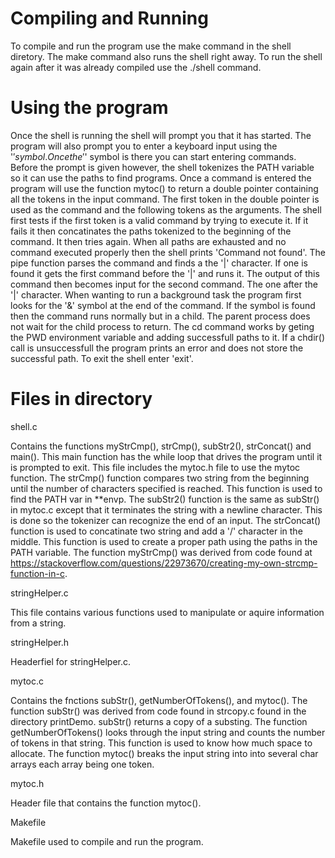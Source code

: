 # Compiling and Running

To compile and run the program use the make command in the shell diretory. The make command also runs the shell right away.
To run the shell again after it was already compiled use the ./shell command.

# Using the program

Once the shell is running the shell will prompt you that it has started.
The program will also prompt you to enter a keyboard input using the '$' symbol. Once the '$' symbol is there you can start entering commands.
Before the prompt is given however, the shell tokenizes the PATH variable so it can use the paths to find programs.
Once a command is entered the program will use the function mytoc() to return a double pointer containing all the tokens in the input command.
The first token in the double pointer is used as the command and the following tokens as the arguments.
The shell first tests if the first token is a valid command by trying to execute it. If it fails it then concatinates the paths tokenized to the beginning of the command. It then tries again. When all paths are exhausted and no command executed properly then the shell prints 'Command not found'.
The pipe function parses the command and finds a the '|' character. If one is found it gets the first command before the '|' and runs it.
The output of this command then becomes input for the second command. The one after the '|' character.
When wanting to run a background task the program first looks for the '&' symbol at the end of the command.
If the symbol is found then the command runs normally but in a child. The parent process does not wait for the child process to return.
The cd command works by geting the PWD environment variable and adding successfull paths to it. If a chdir() call is unsuccessfull the program prints an error and does not store the successful path.
To exit the shell enter 'exit'.

# Files in directory

shell.c

Contains the functions myStrCmp(), strCmp(), subStr2(), strConcat() and main(). This main function has the while loop that drives the program until it is prompted to exit. This file includes the mytoc.h file to use the mytoc function.
The strCmp() function compares two string from the beginning until the number of characters specified is reached. This function is used to find the PATH var in **envp.
The subStr2() function is the same as subStr() in mytoc.c except that it terminates the string with a newline character. This is done so the tokenizer can recognize the end of an input.
The strConcat() function is used to concatinate two string and add a '/' character in the middle. This function is used to create a proper path using the paths in the PATH variable.
The function myStrCmp() was derived from code found at https://stackoverflow.com/questions/22973670/creating-my-own-strcmp-function-in-c. 

stringHelper.c

This file contains various functions used to manipulate or aquire information from a string.

stringHelper.h

Headerfiel for stringHelper.c.

mytoc.c

Contains the fnctions subStr(), getNumberOfTokens(), and mytoc().
The function subStr() was derived from code found in strcopy.c found in the directory printDemo. subStr() returns a copy of a substing.
The function getNumberOfTokens() looks through the input string and counts the number of tokens in that string. This function is used to know how much space to allocate.
The function mytoc() breaks the input string into into several char arrays each array being one token.

mytoc.h

Header file that contains the function mytoc().

Makefile

Makefile used to compile and run the program.



